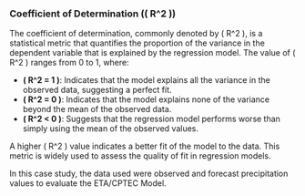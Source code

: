 ### Coefficient of Determination (\( R^2 \))

The coefficient of determination, commonly denoted by \( R^2 \), is a statistical metric that quantifies the proportion of the variance in the dependent variable that is explained by the regression model. The value of \( R^2 \) ranges from 0 to 1, where:

- **\( R^2 = 1 \)**: Indicates that the model explains all the variance in the observed data, suggesting a perfect fit.
- **\( R^2 = 0 \)**: Indicates that the model explains none of the variance beyond the mean of the observed data.
- **\( R^2 < 0 \)**: Suggests that the regression model performs worse than simply using the mean of the observed values.

A higher \( R^2 \) value indicates a better fit of the model to the data. This metric is widely used to assess the quality of fit in regression models.

In this case study, the data used were observed and forecast precipitation values to evaluate the ETA/CPTEC Model.